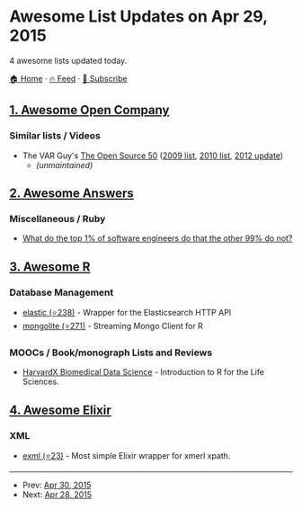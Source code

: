 # Awesome List Updates on Apr 29, 2015

4 awesome lists updated today.

[🏠 Home](/README.md) · [🔥 Feed](https://test.trackawesomelist.com/feed.xml) · [📮 Subscribe](https://trackawesomelist.us17.list-manage.com/subscribe?u=d2f0117aa829c83a63ec63c2f&id=36a103854c)



## [1. Awesome Open Company](/content/opencompany/awesome-open-company/README.md)

### Similar lists / Videos

*   The VAR Guy's [The Open Source 50](http://thevarguy.com/var-guy/var-guys-open-source-50) ([2009 list](http://wayback.archive.org/web/20121118155240/http://www.thevarguy.com/the-open-source-50/the-open-source-50-listed-a-to-z/), [2010 list](http://wayback.archive.org/web/20120509194329/http://www.thevarguy.com/the-open-source-50/the-open-source-50-a-to-z-2010-edition/), [2012 update](http://thevarguy.com/open-source-application-software-companies/top-50-open-source-companies-where-are-they-now))
    *   *(unmaintained)*

## [2. Awesome Answers](/content/cyberglot/awesome-answers/README.md)

### Miscellaneous / Ruby

*   [What do the top 1% of software engineers do that the other 99% do not?](http://qr.ae/0ILWY)

## [3. Awesome R](/content/qinwf/awesome-R/README.md)

### Database Management

*   [elastic (⭐238)](https://github.com/ropensci/elastic) - Wrapper for the Elasticsearch HTTP API
*   [mongolite (⭐271)](https://github.com/jeroenooms/mongolite) - Streaming Mongo Client for R

### MOOCs / Book/monograph Lists and Reviews

*   [HarvardX Biomedical Data Science](http://simplystatistics.org/2014/11/25/harvardx-biomedical-data-science-open-online-training-curriculum-launches-on-january-19/) - Introduction to R for the Life Sciences.

## [4. Awesome Elixir](/content/h4cc/awesome-elixir/README.md)

### XML

*   [exml (⭐23)](https://github.com/expelledboy/exml) - Most simple Elixir wrapper for xmerl xpath.

---

- Prev: [Apr 30, 2015](/content/2015/04/30/README.md)
- Next: [Apr 28, 2015](/content/2015/04/28/README.md)